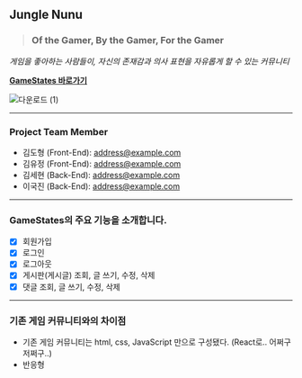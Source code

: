 ## Jungle Nunu
> ### Of the Gamer, By the Gamer, For the Gamer
_게임을 좋아하는 사람들이, 자신의 존재감과 의사 표현을 자유롭게 할 수 있는 커뮤니티_

[**GameStates 바로가기**](https://google.com, "google link")

![다운로드 (1)](https://user-images.githubusercontent.com/75208878/162681216-98e72f42-65c4-4121-8030-85ae431dc855.jpg)

***

### Project Team Member
* 김도형 (Front-End): <address@example.com>
* 김유정 (Front-End): <address@example.com>
* 김세현 (Back-End): <address@example.com>
* 이국진 (Back-End): <address@example.com>
***

### GameStates의 주요 기능을 소개합니다.
- [x] 회원가입
- [x] 로그인
- [x] 로그아웃
- [x] 게시판(게시글) 조회, 글 쓰기, 수정, 삭제
- [x] 댓글 조회, 글 쓰기, 수정, 삭제

***

### 기존 게임 커뮤니티와의 차이점
- 기존 게임 커뮤니티는 html, css, JavaScript 만으로 구성됐다. (React로.. 어쩌구 저쩌구..)
- 반응형